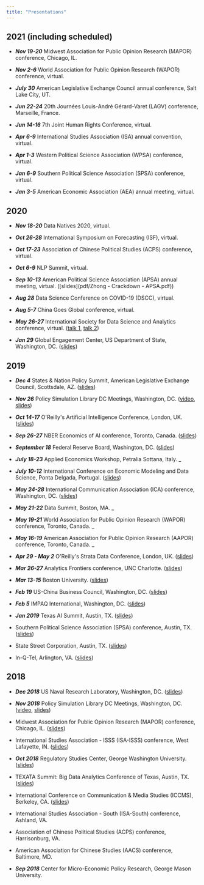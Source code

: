 ```yaml
---
title: "Presentations"
---
```



## 2021 (including scheduled)



- _**Nov 19-20**_  Midwest Association for Public Opinion Research (MAPOR) conference, Chicago, IL.


- _**Nov 2-6**_ World Association for Public Opinion Research (WAPOR) conference, virtual.


- _**July 30**_ American Legislative Exchange Council annual conference, Salt Lake City, UT.


- _**Jun 22-24**_ 20th Journ&#233;es Louis-Andr&#233; G&#233;rard-Varet (LAGV) conference, Marseille, France.


- _**Jun 14-16**_ 7th Joint Human Rights Conference, virtual.


- _**Apr 6-9**_ International Studies Association (ISA) annual convention, virtual.


- _**Apr 1-3**_ Western Political Science Association (WPSA) conference, virtual.


- _**Jan 6-9**_ Southern Political Science Association (SPSA) conference, virtual.


- _**Jan 3-5**_ American Economic Association (AEA) annual meeting, virtual.


## 2020



- _**Nov 18-20**_ Data Natives 2020, virtual.


- _**Oct 26-28**_ International Symposium on Forecasting (ISF), virtual.


- _**Oct 17-23**_ Association of Chinese Political Studies (ACPS) conference, virtual.


- _**Oct 6-9**_ NLP Summit, virtual.


- _**Sep 10-13**_ American Political Science Association (APSA) annual meeting, virtual. ([slides](pdf/Zhong - Crackdown - APSA.pdf))


- _**Aug 28**_ Data Science Conference on COVID-19 (DSCC), virtual.


- _**Aug 5-7**_ China Goes Global conference, virtual.


- _**May 26-27**_ International Society for Data Science and Analytics conference, virtual. ([talk 1](pdf/Zhong_ISDSA_Reading_China.pdf), [talk 2](pdf/Zhong_ISDSA_Predicting_Crackdowns.pdf))


- _**Jan 29**_ Global Engagement Center, US Department of State, Washington, DC. ([slides](pdf/Zhong_GEC_Tech_Demo_Slides.pdf))


## 2019


- _**Dec 4**_ States & Nation Policy Summit, American Legislative Exchange Council, Scottsdale, AZ. ([slides](pdf/value_of_propaganda_ALEC.pdf))


- _**Nov 26**_ Policy Simulation Library DC Meetings, Washington, DC.
([video](https://youtu.be/iIWh8BSgF8I?t=34),
[slides](pdf/PCI-Crackdown_PSL.pdf))


- _**Oct 14-17**_ O'Reilly's Artificial Intelligence Conference, London, UK. ([slides](pdf/policy_change_text_data_OReillyAI.pdf))


- _**Sep 26-27**_ NBER Economics of AI conference, Toronto, Canada. ([slides](pdf/Reading_China_slides_NBER.pdf))


- _**September 18**_ Federal Reserve Board, Washington, DC. ([slides](pdf/Reading_China_slides_FED.pdf))


- _**July 18-23**_ Applied Economics Workshop, Petralia Sottana, Italy. _


- _**July 10-12**_ International Conference on Economic Modeling and Data Science, Ponta Delgada, Portugal. ([slides](pdf/Reading_China_slides_EcoMod.pdf))


- _**May 24-28**_ International Communication Association (ICA) conference, Washington, DC. ([slides](pdf/Reading_China_slides_ICA.pdf))


- _**May 21-22**_ Data Summit, Boston, MA. _


- _**May 19-21**_ World Association for Public Opinion Research (WAPOR) conference, Toronto, Canada. _


- _**May 16-19**_ American Association for Public Opinion Research (AAPOR) conference, Toronto, Canada. _


- _**Apr 29 - May 2**_ O'Reilly's Strata Data Conference, London, UK. ([slides](pdf/Reading_China_slides_Strata.pdf))


- _**Mar 26-27**_ Analytics Frontiers conference, UNC Charlotte. ([slides](pdf/Reading_China_slides_Analytics_Frontiers.pdf))


- _**Mar 13-15**_ Boston University. ([slides](pdf/Reading_China_slides_BU.pdf))


- _**Feb 19**_ US-China Business Council, Washington, DC. ([slides](pdf/2019.02.19_Reading_China_slides_USCBC.pdf))


- _**Feb 5**_ IMPAQ International, Washington, DC. ([slides](pdf/Reading_China_slides_IMPAQ.pdf))


- _**Jan 2019**_ Texas AI Summit, Austin, TX. ([slides](pdf/Reading_China_slides_TAIS.pdf))

- Southern Political Science Association (SPSA) conference, Austin, TX. ([slides](pdf/Reading_China_slides_SPSA.pdf))

- State Street Corporation, Austin, TX. ([slides](pdf/Reading_China_slides_State_Street.pdf))

- In-Q-Tel, Arlington, VA. ([slides](pdf/Reading_China_slides_IQT.pdf))


## 2018


- _**Dec 2018**_ US Naval Research Laboratory, Washington, DC. ([slides](pdf/Reading_China_slides_NRL.pdf))


- _**Nov 2018**_ Policy Simulation Library DC Meetings, Washington, DC.
([video](https://youtu.be/Gh9AZmOivQs?t=1700),
[slides](pdf/Reading_China_slides_AEI.pdf))

- Midwest Association for Public Opinion Research (MAPOR) conference, Chicago, IL. ([slides](pdf/Reading_China_slides_MAPOR.pdf))

- International Studies Association - ISSS (ISA-ISSS) conference, West Lafayette, IN. ([slides](pdf/Reading_China_slides_ISA-ISSS.pdf))


- _**Oct 2018**_ Regulatory Studies Center, George Washington University. ([slides](pdf/Reading_China_slides_GWU.pdf))

- TEXATA Summit: Big Data Analytics Conference of Texas, Austin, TX. ([slides](pdf/Reading_China_slides_TEXATA.pdf))

- International Conference on Communication & Media Studies (ICCMS), Berkeley, CA. ([slides](pdf/Reading_China_slides_ICCMS.pdf))

- International Studies Association - South (ISA-South) conference, Ashland, VA.

- Association of Chinese Political Studies (ACPS) conference, Harrisonburg, VA.

- American Association for Chinese Studies (AACS) conference, Baltimore, MD.


- _**Sep 2018**_ Center for Micro-Economic Policy Research, George Mason University.